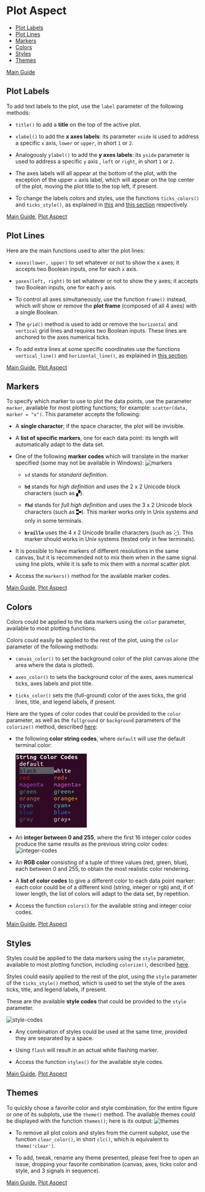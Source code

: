 # Plot Aspect

- [Plot Labels](https://github.com/piccolomo/plotext/blob/master/readme/aspect.md#plot-labels)
- [Plot Lines](https://github.com/piccolomo/plotext/blob/master/readme/aspect.md#plot-lines)
- [Markers](https://github.com/piccolomo/plotext/blob/master/readme/aspect.md#markers)
- [Colors](https://github.com/piccolomo/plotext/blob/master/readme/aspect.md#colors)
- [Styles](https://github.com/piccolomo/plotext/blob/master/readme/aspect.md#styles)
- [Themes](https://github.com/piccolomo/plotext/blob/master/readme/aspect.md#themes)

[Main Guide](https://github.com/piccolomo/plotext#guide)

## Plot Labels

To add text labels to the plot, use the `label` parameter of the following methods:

- `title()` to add a **title** on the top of the active plot.

- `xlabel()` to add the **x axes labels**: its parameter `xside` is used to address a specific `x` axis, `lower` or `upper`, in short `1` or `2`.

- Analogously `ylabel()` to add the **y axes labels**: its `yside` parameter is used to address a specific `y` axis , `left` or `right`, in short `1` or `2`.

- The axes labels will all appear at the bottom of the plot, with the exception of the upper `x` axis label, which will appear on the top center of the plot, moving the plot title to the top left, if present.

- To change the labels colors and styles, use the functions `ticks_colors()` and `ticks_style()`, as explained in [this](https://github.com/piccolomo/plotext/blob/master/readme/aspect.md#colors) and [this section](https://github.com/piccolomo/plotext/blob/master/readme/aspect.md#styles) respectively.

[Main Guide](https://github.com/piccolomo/plotext#guide), [Plot Aspect](https://github.com/piccolomo/plotext/blob/master/readme/aspect.md#plot-aspect)

## Plot Lines

Here are the main functions used to alter the plot lines:

- `xaxes(lower, upper)` to set whatever or not to show the x axes; it accepts two Boolean inputs, one for each `x` axis.

- `yaxes(left, right)` to set whatever or not to show the y axes; it accepts two Boolean inputs, one for each `y` axis.

- To control all axes simultaneously, use the function `frame()` instead, which will show or remove the **plot frame** (composed of all 4 axes) with a single Boolean.

- The `grid()` method is used to add or remove the `horizontal` and `vertical` grid lines and requires two Boolean inputs. These lines are anchored to the axes numerical ticks.

- To add extra lines at some specific coordinates use the functions `vertical_line()` and `horizontal_line()`, as explained in [this section](https://github.com/piccolomo/plotext/blob/master/readme/decorator.md#line-plot).

[Main Guide](https://github.com/piccolomo/plotext#guide), [Plot Aspect](https://github.com/piccolomo/plotext/blob/master/readme/aspect.md#plot-aspect)

## Markers

To specify which marker to use to plot the data points, use the parameter `marker`, available for most plotting functions; for example: `scatter(data, marker = "x")`. 
This parameter accepts the following:

- A **single character**; if the space character, the plot will be invisible.

- A **list of specific markers**, one for each data point: its length will automatically adapt to the data set.

- One of the following **marker codes** which will translate in the marker specified (some may not be available in Windows): 
  ![markers](https://raw.githubusercontent.com/piccolomo/plotext/master/data/markers.png)
  
  - `sd` stands for *standard definition*.
  
  - **`hd`** stands for *high definition* and uses the 2 x 2 Unicode block characters (such as ▞).
  
  - **`fhd`** stands for *full high definition* and uses the 3 x 2 Unicode block characters (such as 🬗). This marker works only in Unix systems and only in some terminals.
  
  - **`braille`** uses the 4 x 2 Unicode braille characters (such as ⢕). This marker should works in Unix systems (tested only in few terminals).

- It is possible to have markers of different resolutions in the same canvas, but it is recommended not to mix them when in the same signal using line plots, while it is safe to mix them with a normal scatter plot.

- Access the `markers()` method for the available marker codes.

[Main Guide](https://github.com/piccolomo/plotext#guide), [Plot Aspect](https://github.com/piccolomo/plotext/blob/master/readme/aspect.md#plot-aspect)

## Colors

Colors could be applied to the data markers using the `color` parameter, available to most plotting functions.

Colors could easily be applied to the rest of the plot, using the `color` parameter of the following methods:

- `canvas_color()` to set the background color of the plot canvas alone (the area where the data is plotted).

- `axes_color()` to sets the background color of the axes, axes numerical ticks, axes labels and plot title.

- `ticks_color()` sets the (full-ground) color of the axes ticks, the grid lines, title, and legend labels, if present.

Here are the types of color codes that could be provided to the `color` parameter, as well as the `fullground` or `background` parameters of the `colorize()` method, described [here](https://github.com/piccolomo/plotext/blob/master/readme/utilities.md#colored-text):

- the following **color string codes**, where `default` will use the default terminal color:
  
    ![color-codes](https://raw.githubusercontent.com/piccolomo/plotext/master/data/color-codes.png)

- An **integer between 0 and 255**, where the first 16 integer color codes produce the same results as the previous string color codes:
  ![integer-codes](https://raw.githubusercontent.com/piccolomo/plotext/master/data/integer-codes.png)

- An **RGB color** consisting of a tuple of three values (red, green, blue), each between 0 and 255, to obtain the most realistic color rendering.

- A **list of color codes** to give a different color to each data point marker: each color could be of a different kind (string, integer or rgb) and, if of lower length, the list of colors will adapt to the data set, by repetition.

- Access the function `colors()` for the available string and integer color codes.

[Main Guide](https://github.com/piccolomo/plotext#guide), [Plot Aspect](https://github.com/piccolomo/plotext/blob/master/readme/aspect.md#plot-aspect)

## Styles

Styles could be applied to the data markers using the `style` parameter, available to most plotting function, including `colorize()`, described [here](https://github.com/piccolomo/plotext/blob/master/readme/utilities.md#colored-text).

Styles could easily applied to the rest of the plot, using the `style` parameter of the  `ticks_style()` method, which is used to set the style of the axes ticks, title, and legend labels, if present.

These are the available **style codes** that could be provided to the `style` parameter.

![style-codes](https://raw.githubusercontent.com/piccolomo/plotext/master/data/styles.png)

- Any combination of styles could be used at the same time, provided they are separated by a space.

- Using `flash` will result in an actual white flashing marker.

- Access the function `styles()` for the available style codes.

[Main Guide](https://github.com/piccolomo/plotext#guide), [Plot Aspect](https://github.com/piccolomo/plotext/blob/master/readme/aspect.md#plot-aspect)

## Themes

To quickly chose a favorite color and style combination, for the entire figure or one of its subplots, use the `theme()` method. 
The available themes could be displayed with the function `themes()`; here is its output: 
![themes](https://raw.githubusercontent.com/piccolomo/plotext/master/data/themes.png)

- To remove all plot colors and styles from the current subplot, use the function `clear_color()`, in short `clc()`, which is equivalent to `theme('clear')`.

- To add, tweak, rename any theme presented, please feel free to open an issue, dropping your favorite combination (canvas, axes, ticks color and style, and 3 signals in sequence).

[Main Guide](https://github.com/piccolomo/plotext#guide), [Plot Aspect](https://github.com/piccolomo/plotext/blob/master/readme/aspect.md#plot-aspect)
